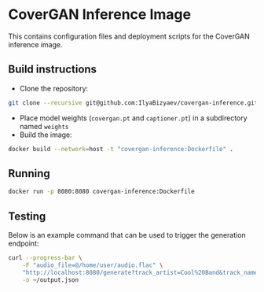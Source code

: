# CoverGAN Inference Image

This contains configuration files and deployment scripts for the CoverGAN inference image.

## Build instructions
* Clone the repository:  
```sh
git clone --recursive git@github.com:IlyaBizyaev/covergan-inference.git
```
* Place model weights (`covergan.pt` and `captioner.pt`) in a subdirectory named `weights`
* Build the image:  
```sh
docker build --network=host -t "covergan-inference:Dockerfile" .
```

## Running
```sh
docker run -p 8080:8080 covergan-inference:Dockerfile
```

## Testing
Below is an example command that can be used to trigger the generation endpoint:

```sh
curl --progress-bar \
    -F "audio_file=@/home/user/audio.flac" \
    "http://localhost:8080/generate?track_artist=Cool%20Band&track_name=Song&emotions=joy,relaxed" \
    -o ~/output.json
```
